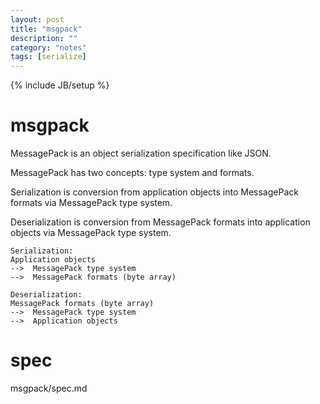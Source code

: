 ```yaml
---
layout: post
title: "msgpack"
description: ""
category: "notes"
tags: [serialize]
---
```

{% include JB/setup %}

# msgpack

MessagePack is an object serialization specification like JSON.

MessagePack has two concepts: type system and formats.

Serialization is conversion from application objects into MessagePack formats via MessagePack type system.

Deserialization is conversion from MessagePack formats into application objects via MessagePack type system.

    Serialization:
    Application objects
    -->  MessagePack type system
    -->  MessagePack formats (byte array)

    Deserialization:
    MessagePack formats (byte array)
    -->  MessagePack type system
    -->  Application objects

# spec

msgpack/spec.md
